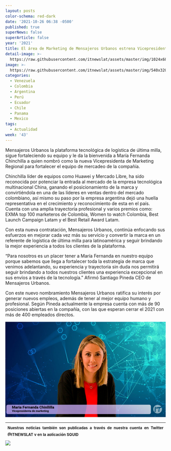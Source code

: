 ```yaml
---
layout: posts
color-schema: red-dark
date: '2021-10-26 06:38 -0500'
published: true
superNews: false
superArticle: false
year: '2021'
title: El área de Marketing de Mensajeros Urbanos estrena Vicepresidenta
detail-image: >-
  https://raw.githubusercontent.com/itnewslat/assets/master/img/1024x680/maria-fernanda-Chinllilla-g.jpg
image: >-
  https://raw.githubusercontent.com/itnewslat/assets/master/img/540x320/maria-fernanda-Chinllilla-p.jpg
categories:
  - Venezuela
  - Colombia
  - Argentina
  - Perú
  - Ecuador
  - Chile
  - Panama
  - Mexico
tags:
  - Actualidad
week: '43'
---
```

Mensajeros Urbanos la plataforma tecnológica de logística de última milla, sigue fortaleciendo su equipo y le da la bienvenida a María Fernanda Chinchilla a quien nombró como la nueva Vicepresidenta de Marketing Regional para  fortalecer el equipo de mercadeo de la compañía.
 
Chinchilla líder de equipos como Huawei y Mercado Libre, ha sido reconocida por potenciar la entrada al mercado de la empresa tecnológica multinacional China, ganando el posicionamiento de la marca y convirtiéndola en una de las líderes en ventas dentro del mercado colombiano, así mismo su paso por la empresa argentina dejó una huella representativa en el crecimiento y reconocimiento de esta en el país. Cuenta con una amplia trayectoria profesional y varios premios como:  EXMA top 100 marketeros de Colombia, Women to watch Colombia, Best Launch Campaign Latam y el Best Retail Award Latam.
 
Con esta nueva contratación, Mensajeros Urbanos, continúa enfocando sus esfuerzos en mejorar cada vez más su servicio y convertir la marca en un referente de logística de última milla para latinoamérica y seguir brindando la mejor experiencia a todos los clientes de la plataforma.
 
“Para nosotros es un placer tener a María Fernanda en nuestro equipo porque sabemos que llega a fortalecer toda la estrategia de marca que venimos adelantando, su experiencia y trayectoria sin duda nos permitirá seguir brindando a todos nuestros clientes una experiencia excepcional en sus envíos a través de la tecnología.” Afirmó Santiago Pineda CEO de Mensajeros Urbanos.
 
Con este nuevo nombramiento Mensajeros Urbanos ratifica su interés por generar nuevos empleos, además de tener al mejor equipo humano y profesional. Según Pineda actualmente la empresa cuenta con más de 90 posiciones abiertas en la compañía, con las que esperan cerrar el 2021 con más de 400 empleados directos.

![](https://raw.githubusercontent.com/itnewslat/assets/master/img/540x320/maria-fernanda-Chinllilla-p.jpg)

<table style="height: 42px;" width="569">
<tbody>
<tr>
<td style="text-align: justify;"><sub><strong>Nuestras noticias también son publicadas a través de nuestra cuenta en Twitter <a href="https://twitter.com/itnewslat?lang=es">@ITNEWSLAT</a> y en la aplicación <a href="https://squidapp.co/en/">SQUID</a></strong></sub></td>
</tr>
</tbody>
</table>

<img src="https://tracker.metricool.com/c3po.jpg?hash=56f88a41e39ab42c063cc51676587a04"/>